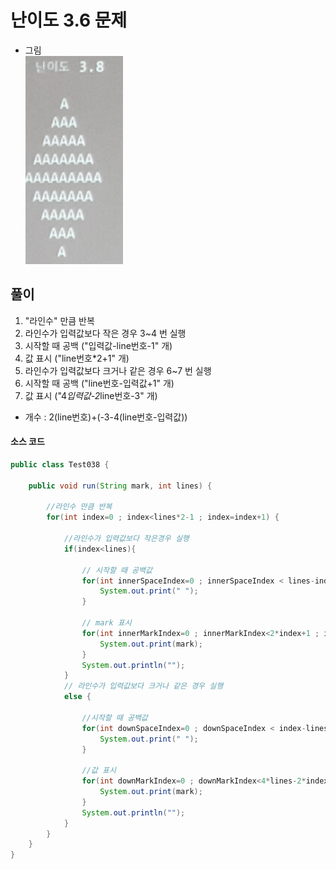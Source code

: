 # 난이도 3.6 문제
* 그림</br>
![](https://github.com/Lee-KyungSeok/ControlFlowExample/blob/master/Difficulty3.8/difficulty_3.8.PNG)

## __풀이__

1. "라인수" 만큼 반복
2. 라인수가 입력값보다 작은 경우 3~4 번 실행
3. 시작할 때 공백 ("입력값-line번호-1" 개)
4. 값 표시 ("line번호*2+1" 개)
5. 라인수가 입력값보다 크거나 같은 경우 6~7 번 실행
6. 시작할 때 공백 ("line번호-입력값+1" 개)
7. 값 표시 ("4*입력값-2*line번호-3" 개)
 - 개수 : 2(line번호)+(-3-4(line번호-입력값))

#### __소스 코드__
``` java
public class Test038 {

	public void run(String mark, int lines) {

		//라인수 만큼 반복
		for(int index=0 ; index<lines*2-1 ; index=index+1) {

			//라인수가 입력값보다 작은경우 실행
			if(index<lines){

				// 시작할 때 공백값
				for(int innerSpaceIndex=0 ; innerSpaceIndex < lines-index-1 ; innerSpaceIndex++) {
					System.out.print(" ");
				}

				// mark 표시
				for(int innerMarkIndex=0 ; innerMarkIndex<2*index+1 ; innerMarkIndex++) {
					System.out.print(mark);
				}
				System.out.println("");
			}
			// 라인수가 입력값보다 크거나 같은 경우 실행
			else {

				//시작할 때 공백값
				for(int downSpaceIndex=0 ; downSpaceIndex < index-lines+1 ; downSpaceIndex++) {					
					System.out.print(" ");
				}

				//값 표시
				for(int downMarkIndex=0 ; downMarkIndex<4*lines-2*index-3 ; downMarkIndex++) {
					System.out.print(mark);
				}
				System.out.println("");
			}
		}
	}
}
```
